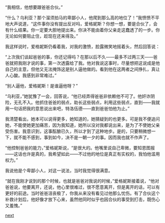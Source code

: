 
“我相信，他想要跟爸爸合伙。”

“什么？乌利亚？那个溜须拍马的卑鄙小人，他爬到那么高的地位了！”我愤愤不平地大声说道，“这件事你没有提出反对吗，爱格妮斯？你想一想，要是合伙了，会有什么结果。你一定要大胆地提出来。你决不能由着你父亲走这蠢透了的一步。你无论如何要阻止住，趁现在还来得及。”

我这样说时，爱格妮斯仍看着我，对我的激愤，脸露微笑地摇着头，然后回答说：

“上次我们谈起爸爸的事，你还记得吗？在那以后不久——最多不过两三天——爸爸就把我刚才说的事，第一次透露给了我。他对我说这事时，尽量想把这说成是他自己的主意，但他又无法掩饰这是别人逼他做的。看到他在这两者之间挣扎，真让人心酸。我感到非常难过。”

“别人逼他，爱格妮斯！是谁逼他呀？”

“乌利亚，”她犹豫了一会，回答说，“他已经弄得爸爸非依赖他不可了。他奸诈阴险，无孔不入。他抓住爸爸的弱点，助长这些弱点，利用这些弱点，直到——我就用一句话把我的意思说出来吧，特洛伍德——直到爸爸怕他为止。”

我清楚看出，她本可以说得更多，她知道的，她猜疑到的也更多。可是我不便追问她，不能使她更加痛苦，因为我知道，她所以没对我都说出来，是为了不使她父亲受伤害。我意识到，这事酝酿已久，所以才到了这种地步。是的，只要稍微想一下，就不能不感到，事到如今，决不是一朝一夕的事。因而我也就不作声了。

“他控制爸爸的能力，”爱格妮斯说，“是很大的。他嘴里说自己卑微，要知恩图报——这话也许是真的，我希望如此——不过他的地位是真正有实权的，我怕他滥用权力。”

我说他是个卑鄙小人，对这一说法，当时我觉得很满意。

“就在我刚才说到的那个时候，也就是爸爸对我说的时候，”爱格妮斯接着说，“他对爸爸说，他要离开，还说，他心里很难过，很不愿意离开，但是离开的话，可以有更好的前途。当时爸爸沮丧极了，你我从来没有看见过他那么忧伤。有了合伙这个补救计划后，他好像才放下心来，虽然他同时似乎也因合伙的事受到打击，既伤心又羞愧。”

[next](page333.md)